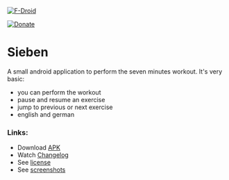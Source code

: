 [![F-Droid](https://f-droid.org/wiki/images/0/06/F-Droid-button_get-it-on.png)](https://f-droid.org/repository/browse/?fdfilter=baumann&fdid=de.baumann.sieben)

[![Donate](https://www.paypalobjects.com/de_DE/DE/i/btn/btn_donateCC_LG.gif)](https://www.paypal.com/cgi-bin/webscr?cmd=_s-xclick&hosted_button_id=NP6TGYDYP9SHY)

# Sieben
A small android application to perform the seven minutes workout. It's very basic:

- you can perform the workout
- pause and resume an exercise
- jump to previous or next exercise
- english and german

### Links:
- Download [APK](https://github.com/scoute-dich/Sieben/releases)
- Watch [Changelog](https://github.com/scoute-dich/Sieben/blob/master/CHANGELOG.md)
- See [license](https://github.com/scoute-dich/Sieben/blob/master/LICENSE.md)
- See [screenshots](https://github.com/scoute-dich/Sieben/blob/master/SCREENSHOTS.md)
